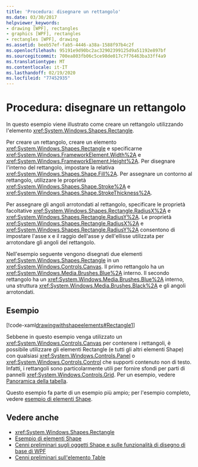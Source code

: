 ```yaml
---
title: 'Procedura: disegnare un rettangolo'
ms.date: 03/30/2017
helpviewer_keywords:
- drawing [WPF], rectangles
- graphics [WPF], rectangles
- rectangles [WPF], drawing
ms.assetid: beeb57ef-fab5-4446-a38a-1588f97b4c2f
ms.openlocfilehash: 95191e9d90bc2ac32902399125d9a51192e897bf
ms.sourcegitcommit: 700ea803fb06c5ce98de017c7f76463ba33ff4a9
ms.translationtype: MT
ms.contentlocale: it-IT
ms.lasthandoff: 02/19/2020
ms.locfileid: "77452935"
---
```

# <a name="how-to-draw-a-rectangle"></a>Procedura: disegnare un rettangolo
In questo esempio viene illustrato come creare un rettangolo utilizzando l'elemento <xref:System.Windows.Shapes.Rectangle>.  
  
 Per creare un rettangolo, creare un elemento <xref:System.Windows.Shapes.Rectangle> e specificarne <xref:System.Windows.FrameworkElement.Width%2A> e <xref:System.Windows.FrameworkElement.Height%2A>. Per disegnare l'interno del rettangolo, impostare la relativa <xref:System.Windows.Shapes.Shape.Fill%2A>. Per assegnare un contorno al rettangolo, utilizzare le proprietà <xref:System.Windows.Shapes.Shape.Stroke%2A> e <xref:System.Windows.Shapes.Shape.StrokeThickness%2A>.  
  
 Per assegnare gli angoli arrotondati al rettangolo, specificare le proprietà facoltative <xref:System.Windows.Shapes.Rectangle.RadiusX%2A> e <xref:System.Windows.Shapes.Rectangle.RadiusY%2A>. Le proprietà <xref:System.Windows.Shapes.Rectangle.RadiusX%2A> e <xref:System.Windows.Shapes.Rectangle.RadiusY%2A> consentono di impostare l'asse x e il raggio dell'asse y dell'ellisse utilizzata per arrotondare gli angoli del rettangolo.  
  
 Nell'esempio seguente vengono disegnati due elementi <xref:System.Windows.Shapes.Rectangle> in un <xref:System.Windows.Controls.Canvas>. Il primo rettangolo ha un <xref:System.Windows.Media.Brushes.Blue%2A> interno. Il secondo rettangolo ha un <xref:System.Windows.Media.Brushes.Blue%2A> interno, una struttura <xref:System.Windows.Media.Brushes.Black%2A> e gli angoli arrotondati.  
  
## <a name="example"></a>Esempio  
 [!code-xaml[drawingwithshapeelements#Rectangle1](~/samples/snippets/csharp/VS_Snippets_Wpf/DrawingWithShapeElements/CS/rectangleexample.xaml#rectangle1)]  
  
 Sebbene in questo esempio venga utilizzato un <xref:System.Windows.Controls.Canvas> per contenere i rettangoli, è possibile utilizzare gli elementi Rectangle (e tutti gli altri elementi Shape) con qualsiasi <xref:System.Windows.Controls.Panel> o <xref:System.Windows.Controls.Control> che supporti contenuto non di testo. Infatti, i rettangoli sono particolarmente utili per fornire sfondi per parti di pannelli <xref:System.Windows.Controls.Grid>. Per un esempio, vedere [Panoramica della tabella](../advanced/table-overview.md).  
  
 Questo esempio fa parte di un esempio più ampio; per l'esempio completo, vedere [esempio di elementi Shape](https://github.com/Microsoft/WPF-Samples/tree/master/Graphics/ShapeElements).  
  
## <a name="see-also"></a>Vedere anche

- <xref:System.Windows.Shapes.Rectangle>
- [Esempio di elementi Shape](https://github.com/Microsoft/WPF-Samples/tree/master/Graphics/ShapeElements)
- [Cenni preliminari sugli oggetti Shape e sulle funzionalità di disegno di base di WPF](shapes-and-basic-drawing-in-wpf-overview.md)
- [Cenni preliminari sull'elemento Table](../advanced/table-overview.md)
